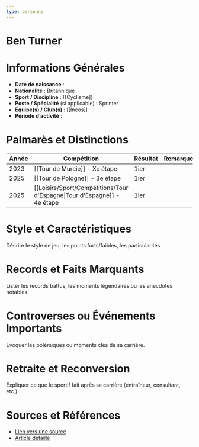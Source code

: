 ```yaml
---
type: personne
---
```


# Ben Turner

# Informations Générales
- **Date de naissance** :  
- **Nationalité** :  Britannique
- **Sport / Discipline** :  [[Cyclisme]]
- **Poste / Spécialité** (si applicable) :  Sprinter
- **Équipe(s) / Club(s)** :  [[Ineos]]
- **Période d’activité** :  

# Palmarès et Distinctions
| Année | Compétition                                                              | Résultat | Remarque |
| ----- | ------------------------------------------------------------------------ | -------- | -------- |
| 2023  | [[Tour de Murcie]] - Xe étape                                            | 1ier     |          |
| 2025  | [[Tour de Pologne]] - 3e étape                                           | 1ier     |          |
| 2025  | [[Loisirs/Sport/Compétitions/Tour d'Espagne\|Tour d'Espagne]] - 4e étape | 1ier     |          |

# Style et Caractéristiques
Décrire le style de jeu, les points forts/faibles, les particularités.

# Records et Faits Marquants
Lister les records battus, les moments légendaires ou les anecdotes notables.

# Controverses ou Événements Importants
Évoquer les polémiques ou moments clés de sa carrière.

# Retraite et Reconversion
Expliquer ce que le sportif fait après sa carrière (entraîneur, consultant, etc.).

# Sources et Références
- [Lien vers une source](#)
- [Article détaillé](#)
